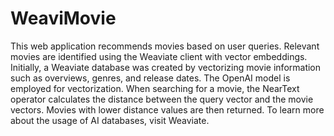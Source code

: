 # WeaviMovie

This web application recommends movies based on user queries. Relevant movies are identified using the Weaviate client with vector embeddings. Initially, a Weaviate database was created by vectorizing movie information such as overviews, genres, and release dates. The OpenAI model is employed for vectorization. When searching for a movie, the NearText operator calculates the distance between the query vector and the movie vectors. Movies with lower distance values are then returned. To learn more about the usage of AI databases, visit Weaviate.

